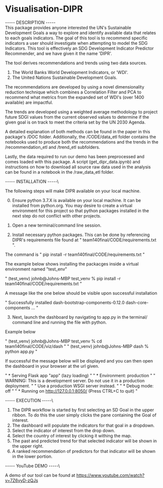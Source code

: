 # Visualisation-DIPR

\-----   DESCRIPTION     -----\
This package provides anyone interested the UN's Sustainable Development Goals
a way to explore and identify available data that relates to each goals indicators.
The goal of this tool is to recommend specific indicators a user should investigate when
attempting to model the SDG Indicators. This tool is effectively an SDG
Development Indicator Predictor Recommender, and we have given it the name 'DIPR'.

The tool derives recommendations and trends using two data sources.
1. The World Banks World Development Indicators, or 'WDI'.
2. The United Nations Sustainable Development Goals.

The recommendations are developed by using a novel dimensionality reduction
technique which combines a Correlation Filter and PCA to recommend
what metrics from the expanded set of WDI's (over 1400 available) are impactful.

The trends are developed using a weighted average methodology to project
future SDGI values from the current observed values to determine if
the given goal is on track to meet the criteria set by the UN 2030 Agenda.

A detailed explanation of both methods can be found in the paper in
this package's /DOC folder. Additionally, the /CODE/data_etl folder
contains the notebooks used to produce both the recommendations and the
trends in the /recommendation_etl and /trend_etl subfolders.

Lastly, the data required to run our demo has been preprocessed and comes
loaded with this package. A script (get_dipr_data.ipynb) and instructions
on how to download all source raw data used in the analysis can be found
in a notebook in the /raw_data_etl folder.

\-----   INSTALLATION    -----\


The following steps will make DIPR available on your local machine.

0. Ensure python 3.7.X is available on your local machine. It can
be installed from python.org. You may desire to create a virtual
environment for this project so that python packages installed in
the next step do not conflict with other projects.


1. Open a new terminal/command line session.


2. Install necessary python packages. This can be done by referencing
DIPR's requirements file found at " team140final/CODE/requirements.txt ".

The command is
" pip install -r team140final/CODE/requirements.txt "

The example below shows installing the packacges inside a virtual
environment named "test_env"

" (test_venv) johnb@Johns-MBP test_venv % pip install -r team140final/CODE/requirements.txt "

A message like the one below should be visible upon successful installation

" Successfully installed dash-bootstrap-components-0.12.0 dash-core-components ... "


3. Next, launch the dashboard by navigating to app.py in the terminal/
command line and running the file with python.

Example below

" (test_venv) johnb@Johns-MBP test_venv % cd team140final/CODE/viz/dash "
" (test_venv) johnb@Johns-MBP dash % python app.py "


If successful the message below will be displayed and you can then open the dashboard
in your browser at the url given.

"    * Serving Flask app "app" (lazy loading)                                           "
"    * Environment: production                                                          "
"    WARNING: This is a development server. Do not use it in a production deployment.   "
"    Use a production WSGI server instead.                                              "
"    * Debug mode: off                                                                  "
"    * Running on http://127.0.0.1:8050/ (Press CTRL+C to quit)                         "


\-----     EXECUTION     -----\

1. The DIPR workflow is started by first selecting an SD Goal in the upper ribbon. To do
this the user simply clicks the pane containing the Goal of interest.
2. The dashboard will populate the indicators for that goal in a dropdown.
3. Select the indicator of interest from the drop down.
4. Select the country of interest by clicking it withing the map.
5. The past and predicted trend for that selected indicator will be shown in the upper right.
6. A ranked recommendation of predictors for that indicator will be shown in the lower portion.

\-----   YouTube DEMO    -----\

A demo of our tool can be found at https://www.youtube.com/watch?v=7Z6vyD-zQJs
